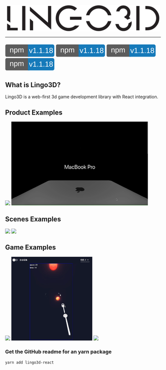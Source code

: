 <div align="center">
  <img width="500px" src="https://github.com/Hubert-HuJianhua/lingo3d-dev/blob/main/image/LINGO3Dlogo.png"/>
</div>


---
### [![npm][npm-image]][npm-url]   [![npm][npm-image]][npm-url]    [![npm][npm-image]][npm-url]   [![npm][npm-image]][npm-url]
[npm-image]: https://github.com/Hubert-HuJianhua/lingo3d-dev/blob/main/image/npm.svg
[npm-url]: https://www.npmjs.com/package/lingo3d-react


## What is Lingo3D?
Lingo3D is a web-first 3d game development library with React integration.
## Product Examples
<img src="https://github.com/Hubert-HuJianhua/lingo3d-dev/blob/main/image/applewatch.gif" height="270px">  <img src="https://github.com/Hubert-HuJianhua/lingo3d-dev/blob/main/image/macbook.gif" height="270px">

## Scenes Examples 
<img src="https://github.com/Hubert-HuJianhua/lingo3d-dev/blob/main/image/pingpong.gif" height="240px">  <img src="https://github.com/Hubert-HuJianhua/lingo3d-dev/blob/main/image/fairytale.gif" height="240px"> 


## Game Examples
<img src="https://github.com/Hubert-HuJianhua/lingo3d-dev/blob/main/image/universe.gif" height="270px">  <img src="https://github.com/Hubert-HuJianhua/lingo3d-dev/blob/main/image/shotting.gif" height="270px">  <img src="https://github.com/Hubert-HuJianhua/lingo3d-dev/blob/main/image/gun.gif" height="270px">


### Get the GitHub readme for an yarn package
```
yarn add lingo3d-react
```
